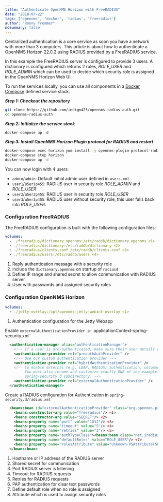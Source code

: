 ```yaml
---
title: "Authenticate OpenNMS Horizon with FreeRADIUS"
date: "2018-07-22"
tags: ['opennms', 'docker', 'radius', 'freeradius']
author: "Ronny Trommer"
noSummary: false
---
```


Centralized authentication is a core service as soon you have a network with more than 3 computers.
This article is about how to authenticate a OpenNMS Horizon 22.0.2 using RADIUS provided by a FreeRADIUS service.

In this example the FreeRADIUS server is configured to provide 3 users.
A dictionary is configured which returns 2 roles, _ROLE\_USER_ and _ROLE\_ADMIN_ which can be used to decide which security role is assigned in the OpenNMS Horizon Web UI.

To run the services locally, you can use all components in a [Docker Compose](https://github.com/indigo423/opennms-radius-auth/blob/master/docker-compose.yml) defined service stack.

***Step 1: Checkout the repository***

```sh
git clone https://github.com/indigo423/opennms-radius-auth.git
cd opennms-radius-auth
```

***Step 2: Initialize the service stack***

```
docker-compose up -d
```

***Step 3: Install OpenNMS Horizon Plugin protocol for RADIUS and restart***

```sh
docker-compose exec horizon yum install -y opennms-plugin-protocol-radius
docker-compose stop horizon
docker-compose up -d
```

You can now login with 4 users:

* `admin`/`admin`: Default initial admin user defined in `users.xml`
* `user1`/`u5er1p455`: RADIUS user in security role _ROLE\_ADMIN_ and _ROLE\_USER_
* `user2`/`u5er2p455`: RADIUS user in security role _ROLE\_USER_
* `user3`/`u5er3p455`: RADIUS user without security role, this user falls back into _ROLE\_USER_.

### Configuration FreeRADIUS

The FreeRADIUS configuration is built with the following configuration files:

```yaml
volumes:
  - ./freeradius/dictionary.opennms:/etc/raddb/dictionary.opennms <1>
  - ./freeradius/dictionary:/etc/raddb/dictionary <2>
  - ./freeradius/clients.conf:/etc/raddb/clients.conf <3>
  - ./freeradius/users:/etc/raddb/users <4>
```
1. Reply authentication message with a security role
2. Include the `dictionary.opennms` on startup of `radiusd`
3. Define IP range and shared secret to allow communication with RADIUS server
4. User with passwords and assigned security roles

### Configuration OpenNMS Horizon

```yaml
volumes:
  - ./jetty-overlay:/opt/opennms-jetty-webinf-overlay <1>
```
1. Authentication configuration for the Jetty Webapp

Enable `externalAuthenticationProvider in `applicationContext-spring-security.xml`

```xml
  <authentication-manager alias="authenticationManager">
    <!-- If a user is pre-authenticated, make sure their user details are populated correctly. -->
    <authentication-provider ref="preauthAuthProvider" />
    <!-- Use our custom authentication provider -->
    <authentication-provider ref="hybridAuthenticationProvider" />
    <!-- To enable external (e.g. LDAP, RADIUS) authentication, uncomment the following.
         You must also rename and customize exactly ONE of the example files in the
         spring-security.d subdirectory. -->
    <authentication-provider ref="externalAuthenticationProvider" />
  </authentication-manager>
  ```

Create a RADIUS configuration for Authentication in `spring-security.d/radius.xml`
```xml
  <beans:bean id="externalAuthenticationProvider" class="org.opennms.protocols.radius.springsecurity.RadiusAuthenticationProvider">
    <beans:constructor-arg value="freeradius"/> <1>
    <beans:constructor-arg value="SECRET"/> <2>
    <beans:property name="port" value="1812"/> <3>
    <beans:property name="timeout" value="5"/> <4>
    <beans:property name="retries" value="3"/> <5>
    <beans:property name="authTypeClass"><beans:bean class="net.jradius.client.auth.PAPAuthenticator"/></beans:property> <6>
    <beans:property name="defaultRoles" value="ROLE_USER"/> <7>
    <beans:property name="rolesAttribute" value="Unknown-VSAttribute(5813:1)"/> <8>
  </beans:bean>
```
1. Hostname or IP address of the RADIUS server
2. Shared secret for communication
3. Port RADIUS server is listening
4. Timeout for RADIUS requests
5. Retries for RADIUS requests
6. PAP authentication for clear text passwords
7. Define default role when no role is assigned
8. Attribute which is used to assign security roles